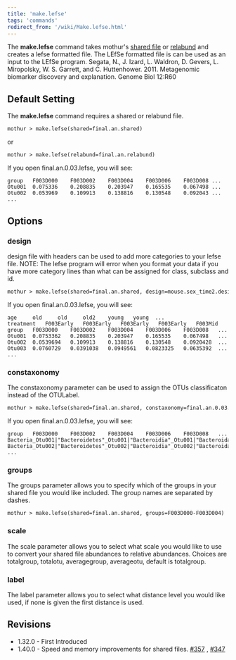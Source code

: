 ```yaml
---
title: 'make.lefse'
tags: 'commands'
redirect_from: '/wiki/Make.lefse.html'
---
```

The **make.lefse** command takes mothur's [ shared
file](Shared_file) or [ relabund](Relabund_file)
and creates a lefse formatted file. The LEfSe formatted file is can be
used as an input to the LEfSe program. Segata, N., J. Izard, L. Waldron,
D. Gevers, L. Miropolsky, W. S. Garrett, and C. Huttenhower. 2011.
Metagenomic biomarker discovery and explanation. Genome Biol 12:R60

## Default Setting

The **make.lefse** command requires a shared or relabund file.

    mothur > make.lefse(shared=final.an.shared)

or

    mothur > make.lefse(relabund=final.an.relabund)

If you open final.an.0.03.lefse, you will see:

    group   F003D000    F003D002    F003D004    F003D006    F003D008 ...   
    Otu001  0.075336    0.208835    0.203947    0.165535    0.067498 ...   
    Otu002  0.053969    0.109913    0.138816    0.130548    0.092043 ...
    ...    

## Options

### design

design file with headers can be used to add more categories to your
lefse file. NOTE: The lefse program will error when you format your data
if you have more category lines than what can be assigned for class,
subclass and id.

    mothur > make.lefse(shared=final.an.shared, design=mouse.sex_time2.design)

If you open final.an.0.03.lefse, you will see:

    age     old     old     old2    young   young  ...
    treatment   F003Early   F003Early   F003Early   F003Early   F003Mid    ...
    group   F003D000    F003D002    F003D004    F003D006    F003D008   ...
    Otu001  0.0753362   0.208835    0.203947    0.165535    0.067498   ...
    Otu002  0.0539694   0.109913    0.138816    0.130548    0.0920428  ...
    Otu003  0.0760729   0.0391038   0.0949561   0.0823325   0.0635392  ...
    ...

### constaxonomy

The constaxonomy parameter can be used to assign the OTUs classificaton
instead of the OTULabel.

    mothur > make.lefse(shared=final.an.shared, constaxonomy=final.an.0.03.cons.taxonomy)

If you open final.an.0.03.lefse, you will see:

    group   F003D000    F003D002    F003D004    F003D006    F003D008   ...
    Bacteria_Otu001|"Bacteroidetes"_Otu001|"Bacteroidia"_Otu001|"Bacteroidales"_Otu001|"Porphyromonadaceae"_Otu001|unclassified     0.0753362   0.208835    0.203947    0.165535    0.067498   ...
    Bacteria_Otu002|"Bacteroidetes"_Otu002|"Bacteroidia"_Otu002|"Bacteroidales"_Otu002|"Porphyromonadaceae"_Otu002|unclassified     0.0539694   0.109913    0.138816    0.130548    0.0920428  ...
    ...

### groups

The groups parameter allows you to specify which of the groups in your
shared file you would like included. The group names are separated by
dashes.

    mothur > make.lefse(shared=final.an.shared, groups=F003D000-F003D004)

### scale

The scale parameter allows you to select what scale you would like to
use to convert your shared file abundances to relative abundances.
Choices are totalgroup, totalotu, averagegroup, averageotu, default is
totalgroup.

### label

The label parameter allows you to select what distance level you would
like used, if none is given the first distance is used.

## Revisions

-   1.32.0 - First Introduced
-   1.40.0 - Speed and memory improvements for shared files.
    [\#357](https://github.com/mothur/mothur/issues/357) ,
    [\#347](https://github.com/mothur/mothur/issues/347)


